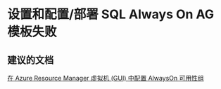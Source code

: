 <properties
    pageTitle="setup and configuration/failure deploying sql alwayson ag template"
    description="设置和配置/部署 SQL Always On AG 模板失败"
    service="microsoft.compute"
    resource="virtualmachines"
    authors="scottazure"
    displayOrder=""
    selfHelpType="generic"
    supportTopicIds="32511140"
    resourceTags="windowsSQL"
    productPesIds="14745"
    cloudEnvironments="public"
/>


# <a name="setup-and-configurationfailure-deploying-sql-always-on-ag-template"></a>设置和配置/部署 SQL Always On AG 模板失败


## <a name="recommended-documents"></a>**建议的文档**
[在 Azure Resource Manager 虚拟机 (GUI) 中配置 AlwaysOn 可用性组](http://azure.microsoft.com/documentation/articles/virtual-machines-windows-portal-sql-alwayson-availability-groups/)

